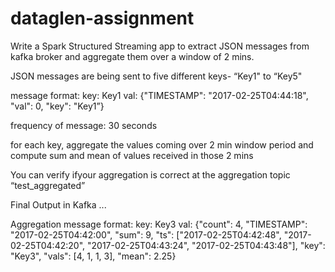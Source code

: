 # dataglen-assignment

Write a Spark Structured Streaming app to extract JSON messages from kafka broker and aggregate them over a window of 2 mins.

JSON messages are being sent to five different keys- “Key1" to “Key5"


message format: key: Key1 val: {"TIMESTAMP": "2017-02-25T04:44:18", "val": 0, "key": "Key1”} 


frequency of message: 30 seconds


for each key, aggregate the values coming over 2 min window period and compute sum and mean of values received in those 2 mins

You can verify ifyour aggregation is correct at the aggregation topic “test_aggregated”

Final Output in Kafka ...

Aggregation message format: key: Key3 val: {"count": 4, "TIMESTAMP": "2017-02-25T04:42:00", "sum": 9, "ts": ["2017-02-25T04:42:48", "2017-02-25T04:42:20", "2017-02-25T04:43:24", "2017-02-25T04:43:48"], "key": "Key3", "vals": [4, 1, 1, 3], "mean": 2.25}
